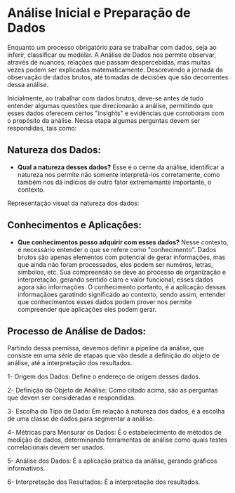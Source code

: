 # Análise Inicial e Preparação de Dados
Enquanto um processo obrigatório para se trabalhar com dados, seja ao inferir, classificar ou modelar. A Análise de Dados nos permite observar, através de nuances, relações que passam despercebidas, mas muitas vezes podem ser explicadas matematicamente. Descrevendo a jornada da observação de dados brutos, até tomadas de decisões que são decorrentes dessa análise.

Inicialmente, ao trabalhar com dados brutos, deve-se antes de tudo entender algumas questões que direcionarão a análise, permitindo que esses dados oferecem certos "insights" e evidências que corroboram com o propósito da análise. Nessa etapa algumas perguntas devem ser respondidas, tais como: 

## Natureza dos Dados: 

- **Qual a natureza desses dados?** Esse é o cerne da análise, identificar a natureza nos permite não somente interpretá-los corretamente, como também nos dá indícios de outro fator extremamante importante, o contexto. 

Representação visual da natureza dos dados:

## Conhecimentos e Aplicações:

- **Que conhecimentos posso adquirir com esses dados?** Nesse contexto, é necessário entender o que se refere como "conhecimento". Dados brutos são apenas elementos com potencial de gerar informações, mas que ainda não foram processados, eles podem ser numéros, letras, símbolos, etc. Sua compreensão se deve ao processo de organização e interpretação, gerando sentido claro e valor funcional, esses dados agora são informações. O conhecimento portanto, é a aplicação dessas informaçãoes garatindo significado ao contexto, sendo assim, entender que conhecimentos esses dados podem prover nos permite compreender que aplicações eles podem gerar. 


## Processo de Análise de Dados:
Partindo dessa premissa, devemos definir a pipeline da análise, que consiste em uma série de etapas que vão desde a definição do objeto de análise, até a interpretação dos resultados.  

1- Origem dos Dados: Define o endereço de origem desses dados.

2- Definição do Objeto de Análise: Como citado acima, são as perguntas que devem ser consideradas e respondidas. 

3- Escolha do Tipo de Dado: Em relação à natureza dos dados, é a escolha de uma classe de dados para segmentar a análise.

4- Métricas para Mensurar os Dados: É o estabelecimento de métodos de medição de dados, determinando ferramentas de análise como quais testes correlacionais devem ser usados.

5- Análise dos Dados: É a aplicação prática da análise, gerando gráficos informativos.

6- Interpretação dos Resultados: É a interpretação dos resultados.

